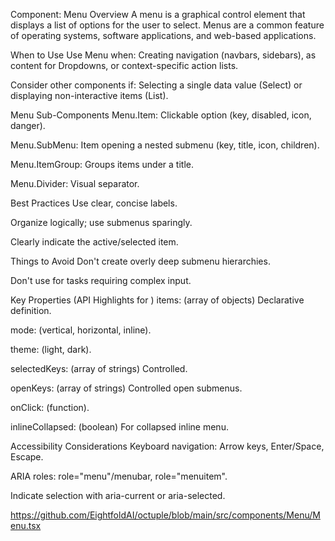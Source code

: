 Component: Menu
Overview
A menu is a graphical control element that displays a list of options for the user to select. Menus are a common feature of operating systems, software applications, and web-based applications.    

When to Use
Use Menu when: Creating navigation (navbars, sidebars), as content for Dropdowns, or context-specific action lists.    

Consider other components if: Selecting a single data value (Select) or displaying non-interactive items (List).    

Menu Sub-Components
Menu.Item: Clickable option (key, disabled, icon, danger).    

Menu.SubMenu: Item opening a nested submenu (key, title, icon, children).    

Menu.ItemGroup: Groups items under a title.    

Menu.Divider: Visual separator.    

Best Practices
Use clear, concise labels.    

Organize logically; use submenus sparingly.    

Clearly indicate the active/selected item.    

Things to Avoid
Don't create overly deep submenu hierarchies.    

Don't use for tasks requiring complex input.    

Key Properties (API Highlights for
)
items: (array of objects) Declarative definition.    

mode: (vertical, horizontal, inline).    

theme: (light, dark).    

selectedKeys: (array of strings) Controlled.    

openKeys: (array of strings) Controlled open submenus.    

onClick: (function).    

inlineCollapsed: (boolean) For collapsed inline menu.    

Accessibility Considerations
Keyboard navigation: Arrow keys, Enter/Space, Escape.    

ARIA roles: role="menu"/menubar, role="menuitem".    

Indicate selection with aria-current or aria-selected.    

https://github.com/EightfoldAI/octuple/blob/main/src/components/Menu/Menu.tsx